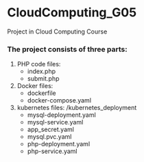 # CloudComputing_G05
Project in Cloud Computing Course

### The project consists of three parts:
1. PHP code files: 
    - index.php
    - submit.php
2. Docker files:
    - dockerfile
    - docker-compose.yaml
3. kubernetes files:
   /kubernetes_deployment
   - mysql-deployment.yaml
   - mysql-service.yaml
   - app_secret.yaml
   - mysql.pvc.yaml
   - php-deployment.yaml
   - php-service.yaml

